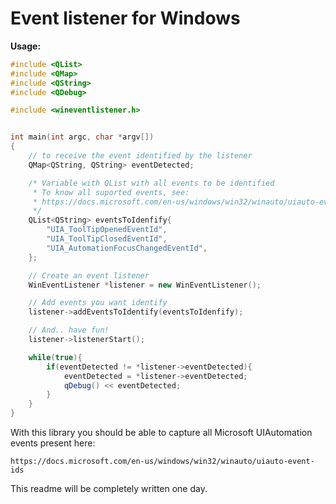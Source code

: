 # Event listener for Windows


**Usage:**

```cpp
#include <QList>
#include <QMap>
#include <QString>
#include <QDebug>

#include <wineventlistener.h>


int main(int argc, char *argv[])
{
    // to receive the event identified by the listener
    QMap<QString, QString> eventDetected;

    /* Variable with QList with all events to be identified
     * To know all suported events, see:
     * https://docs.microsoft.com/en-us/windows/win32/winauto/uiauto-event-ids
     */
    QList<QString> eventsToIdenfify{
        "UIA_ToolTipOpenedEventId",
        "UIA_ToolTipClosedEventId",
        "UIA_AutomationFocusChangedEventId",
    };

    // Create an event listener
    WinEventListener *listener = new WinEventListener();

    // Add events you want identify
    listener->addEventsToIdentify(eventsToIdenfify);

    // And.. have fun!
    listener->listenerStart();

    while(true){
        if(eventDetected != *listener->eventDetected){
            eventDetected = *listener->eventDetected;
            qDebug() << eventDetected;
        }
    }
}
```

With this library you should be able to capture all Microsoft UIAutomation events present here:
```
https://docs.microsoft.com/en-us/windows/win32/winauto/uiauto-event-ids
```

This readme will be completely written one day.
